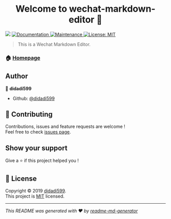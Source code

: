 <h1 align="center">Welcome to wechat-markdown-editor 👋</h1>
<p>
  <img src="https://img.shields.io/badge/version-1.0.0-blue.svg?cacheSeconds=2592000" />
  <a href="https://github.com/didadi599/wechat-markdown-editor">
    <img alt="Documentation" src="https://img.shields.io/badge/documentation-yes-brightgreen.svg" target="_blank" />
  </a>
  <a href="https://github.com/didadi599/wechat-markdown-editor/graphs/commit-activity">
    <img alt="Maintenance" src="https://img.shields.io/badge/Maintained%3F-yes-green.svg" target="_blank" />
  </a>
  <a href="https://github.com/didadi599/wechat-markdown-editor/blob/master/LICENSE">
    <img alt="License: MIT" src="https://img.shields.io/badge/License-MIT-yellow.svg" target="_blank" />
  </a>
</p>

> This is a Wechat Markdown Editor.

### 🏠 [Homepage](https://didadi599.github.io/wechat-markdown-editor)

## Author

👤 **didadi599**

* Github: [@didadi599](https://github.com/didadi599)

## 🤝 Contributing

Contributions, issues and feature requests are welcome !<br />Feel free to check [issues page](https://github.com/didadi599/wechat-markdown-editor/issues).

## Show your support

Give a ⭐️ if this project helped you !

## 📝 License

Copyright © 2019 [didadi599](https://github.com/didadi599).<br />
This project is [MIT](https://github.com/didadi599/wechat-markdown-editor/blob/master/LICENSE) licensed.

***
_This README was generated with ❤️ by [readme-md-generator](https://github.com/kefranabg/readme-md-generator)_
